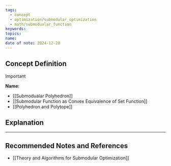 ```yaml
---
tags:
  - concept
  - optimization/submodular_optimization
  - math/submodualar_function
keywords: 
topics: 
name: 
date of note: 2024-12-20
---
```


## Concept Definition

>[!important]
>**Name**: 



- [[Submodualar Polyhedron]]
- [[Submodular Function as Convex Equivalence of Set Function]]
- [[Polyhedron and Polytope]]

## Explanation





-----------
##  Recommended Notes and References



- [[Theory and Algorithms for Submodular Optimization]]
